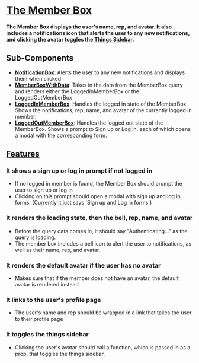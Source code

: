 # [The Member Box](MemberBox.tsx)

**The Member Box displays the user's name, rep, and avatar. It also includes a notifications icon that alerts the user to any new notifications, and clicking the avatar toggles the [Things Sidebar](../../ThingsSidebar/readme.md).**

## Sub-Components

- **[NotificationBox](./NotificationBox.tsx)**: Alerts the user to any new notifications and displays them when clicked
- **[MemberBoxWithData](./MemberBoxWithData.tsx)**: Takes in the data from the MemberBox query and renders either the LoggedInMemberBox or the LoggedOutMemberBox
- **[LoggedInMemberBox](./LoggedInMemberBox.tsx)**: Handles the logged in state of the MemberBox. Shows the notifications, rep, name, and avatar of the currently logged in member.
- **[LoggedOutMemberBox](./LoggedOutMemberBox.tsx)**: Handles the logged out state of the MemberBox. Shows a prompt to Sign up or Log in, each of which opens a modal with the corresponding form.

## [Features](MemberBox.test.tsx)

### It shows a sign up or log in prompt if not logged in

- If no logged in member is found, the Member Box should prompt the user to sign up or log in
- Clicking on this prompt should open a modal with sign up and log in forms. (Currently it just says 'Sign up and Log in forms')

### It renders the loading state, then the bell, rep, name, and avatar

- Before the query data comes in, it should say "Authenticating..." as the query is loading.
- The member box includes a bell icon to alert the user to notifications, as well as their name, rep, and avatar.

### It renders the default avatar if the user has no avatar

- Makes sure that if the member does not have an avatar, the default avatar is rendered instead

### It links to the user's profile page

- The user's name and rep should be wrapped in a link that takes the user to their profile page

### It toggles the things sidebar

- Clicking the user's avatar should call a function, which is passed in as a prop, that toggles the things sidebar.

